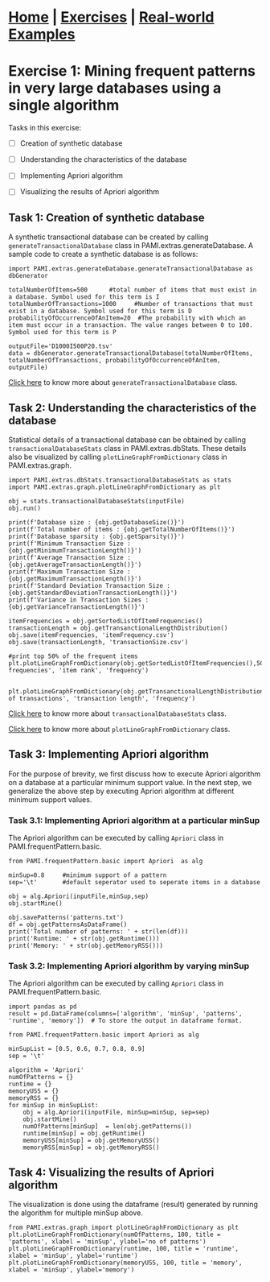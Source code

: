 # **[Home](../index.html) | [Exercises](../exercises.html) | [Real-world Examples](../examples.html)**  

# Exercise 1: Mining frequent patterns in very large databases using a single algorithm

Tasks in this exercise:

- [ ] Creation of synthetic database
- [ ] Understanding the characteristics of the database
- [ ] Implementing Apriori algorithm
- [ ] Visualizing the results of Apriori algorithm


## Task 1: Creation of synthetic database

A synthetic transactional database can be created by calling `generateTransactionalDatabase` class in PAMI.extras.generateDatabase. 
A sample code to create a synthetic database is as follows:

    import PAMI.extras.generateDatabase.generateTransactionalDatabase as dbGenerator

    totalNumberOfItems=500      #total number of items that must exist in a database. Symbol used for this term is I
    totalNumberOfTransactions=1000     #Number of transactions that must exist in a database. Symbol used for this term is D
    probabilityOfOccurrenceOfAnItem=20  #The probability with which an item must occur in a transaction. The value ranges between 0 to 100. Symbol used for this term is P 

    outputFile='D1000I500P20.tsv'
    data = dbGenerator.generateTransactionalDatabase(totalNumberOfItems, totalNumberOfTransactions, probabilityOfOccurrenceOfAnItem, outputFile)
 



[Click here](../createTransactionalDatabase.html) to know more about `generateTransactionalDatabase` class.

## Task 2: Understanding the characteristics of the database

 Statistical details of a transactional database can be obtained by calling `transactionalDatabaseStats` class in PAMI.extras.dbStats.
 These details also be visualized by calling `plotLineGraphFromDictionary` class in  PAMI.extras.graph.

    import PAMI.extras.dbStats.transactionalDatabaseStats as stats
    import PAMI.extras.graph.plotLineGraphFromDictionary as plt 
            
    obj = stats.transactionalDatabaseStats(inputFile) 
    obj.run()
  
    print(f'Database size : {obj.getDatabaseSize()}')
    print(f'Total number of items : {obj.getTotalNumberOfItems()}')
    print(f'Database sparsity : {obj.getSparsity()}')
    print(f'Minimum Transaction Size : {obj.getMinimumTransactionLength()}')
    print(f'Average Transaction Size : {obj.getAverageTransactionLength()}')
    print(f'Maximum Transaction Size : {obj.getMaximumTransactionLength()}')
    print(f'Standard Deviation Transaction Size : {obj.getStandardDeviationTransactionLength()}')
    print(f'Variance in Transaction Sizes : {obj.getVarianceTransactionLength()}')
    
    itemFrequencies = obj.getSortedListOfItemFrequencies()
    transactionLength = obj.getTransanctionalLengthDistribution()
    obj.save(itemFrequencies, 'itemFrequency.csv')
    obj.save(transactionLength, 'transactionSize.csv')

    #print top 50% of the frequent items
    plt.plotLineGraphFromDictionary(obj.getSortedListOfItemFrequencies(),50,'item frequencies', 'item rank', 'frequency')

    
    plt.plotLineGraphFromDictionary(obj.getTransanctionalLengthDistribution(),100,'distribution of transactions', 'transaction length', 'frequency') 

[Click here](../transactionalDatabaseStats.html) to know more about `transactionalDatabaseStats` class.

[Click here](../basicPlots.html) to know more about `plotLineGraphFromDictionary` class.

## Task 3:  Implementing Apriori algorithm
For the purpose of brevity, we first discuss how to execute Apriori algorithm on a database at a particular minimum support value. 
In the next step, we generalize the above step by executing Apriori algorithm at different minimum support values.

### Task 3.1: Implementing Apriori algorithm at a particular minSup
 
The Apriori algorithm can be executed by calling `Apriori` class in  PAMI.frequentPattern.basic. 

    from PAMI.frequentPattern.basic import Apriori  as alg
          
    minSup=0.8     #minimum support of a pattern
    sep='\t'       #default seperator used to seperate items in a database

    obj = alg.Apriori(inputFile,minSup,sep)
    obj.startMine()

    obj.savePatterns('patterns.txt')
    df = obj.getPatternsAsDataFrame()
    print('Total number of patterns: ' + str(len(df)))
    print('Runtime: ' + str(obj.getRuntime()))
    print('Memory: ' + str(obj.getMemoryRSS()))

### Task 3.2: Implementing Apriori algorithm by varying minSup

The Apriori algorithm can be executed by calling `Apriori` class in  PAMI.frequentPattern.basic. 

    import pandas as pd
    result = pd.DataFrame(columns=['algorithm', 'minSup', 'patterns', 'runtime', 'memory'])  # To store the output in dataframe format.

    from PAMI.frequentPattern.basic import Apriori as alg
    
    minSupList = [0.5, 0.6, 0.7, 0.8, 0.9]
    sep = '\t'
    
    algorithm = 'Apriori'
    numOfPatterns = {}
    runtime = {}
    memoryUSS = {}
    memoryRSS = {}
    for minSup in minSupList:
        obj = alg.Apriori(inputFile, minSup=minSup, sep=sep)
        obj.startMine()
        numOfPatterns[minSup]  = len(obj.getPatterns())
        runtime[minSup] = obj.getRuntime()
        memoryUSS[minSup] = obj.getMemoryUSS()
        memoryRSS[minSup] = obj.getMemoryRSS()

        
    

## Task 4: Visualizing the results of Apriori algorithm

The visualization is done using the dataframe (result) generated by running the algorithm for multiple minSup above.

    from PAMI.extras.graph import plotLineGraphFromDictionary as plt
    plt.plotLineGraphFromDictionary(numOfPatterns, 100, title = 'patterns', xlabel = 'minSup', ylabel='no of patterns')
    plt.plotLineGraphFromDictionary(runtime, 100, title = 'runtime', xlabel = 'minSup', ylabel='runtime')
    plt.plotLineGraphFromDictionary(memoryUSS, 100, title = 'memory', xlabel = 'minSup', ylabel='memory')
